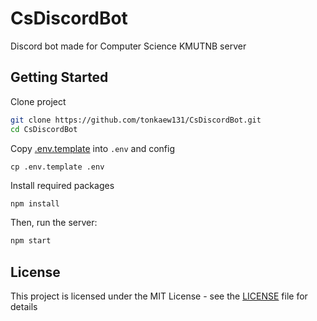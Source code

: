 # CsDiscordBot

Discord bot made for Computer Science KMUTNB server

## Getting Started

Clone project
```bash
git clone https://github.com/tonkaew131/CsDiscordBot.git
cd CsDiscordBot
```

Copy [.env.template](.env.template) into `.env` and config
```
cp .env.template .env
```

Install required packages
```bash
npm install
```

Then, run the server:

```bash
npm start
```

## License

This project is licensed under the MIT License - see the [LICENSE](LICENSE) file for details